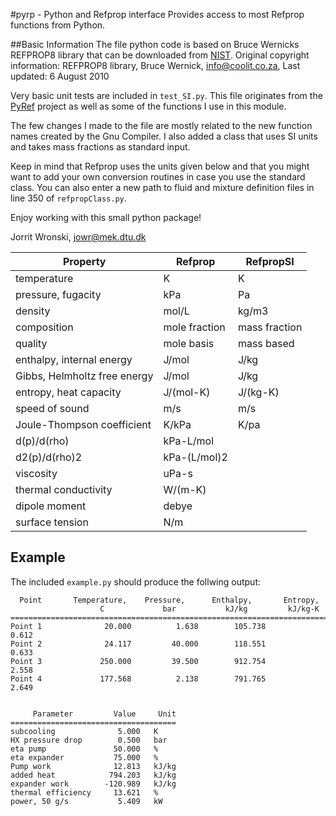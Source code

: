 #pyrp - Python and Refprop interface
Provides access to most Refprop functions from Python.

##Basic Information
The file python code is based on Bruce Wernicks REFPROP8 library that 
can be downloaded from [NIST](http://www.boulder.nist.gov/div838/theory/refprop/Frequently_asked_questions.htm#PythonApplications). 
Original copyright information: 
REFPROP8 library, Bruce Wernick, info@coolit.co.za, Last updated: 6 August 2010

Very basic unit tests are included in `test_SI.py`. This file originates from the 
[PyRef](http://code.google.com/p/pyref/) project as well as some of the functions I use in this module.

The few changes I made to the file are mostly related to the new function
names created by the Gnu Compiler. I also added a class that uses SI units and takes 
mass fractions as standard input. 

Keep in mind that Refprop uses the units given below and that you might want to add
your own conversion routines in case you use the standard class. You can also enter a new path to fluid and 
mixture definition files in line 350 of `refpropClass.py`. 

Enjoy working with this small python package!

Jorrit Wronski, 
jowr@mek.dtu.dk


| Property                     | Refprop       | RefpropSI     |
|------------------------------|---------------|---------------|
| temperature                  | K             | K             |
| pressure, fugacity           | kPa           | Pa            |
| density                      | mol/L         | kg/m3         |
| composition                  | mole fraction | mass fraction |
| quality                      | mole basis    | mass based    |
| enthalpy, internal energy    | J/mol         | J/kg          |
| Gibbs, Helmholtz free energy | J/mol         | J/kg          |
| entropy, heat capacity       | J/(mol-K)     | J/(kg-K)      |
| speed of sound               | m/s           | m/s           |
| Joule-Thompson coefficient   | K/kPa         | K/pa          |
| d(p)/d(rho)                  | kPa-L/mol     |      |
| d2(p)/d(rho)2                | kPa-(L/mol)2  |      |
| viscosity                    | uPa-s         |      |
| thermal conductivity         | W/(m-K)       |      |
| dipole moment                | debye         |      |
| surface tension              | N/m           |      |


## Example
The included `example.py` should produce the follwing output:

      Point       Temperature,    Pressure,      Enthalpy,       Entropy,   
                        C             bar           kJ/kg         kJ/kg-K    
    ========================================================================
    Point 1              20.000          1.638        105.738          0.612 
    Point 2              24.117         40.000        118.551          0.633 
    Point 3             250.000         39.500        912.754          2.558 
    Point 4             177.568          2.138        791.765          2.649 


         Parameter         Value     Unit  
    =====================================
    subcooling              5.000   K     
    HX pressure drop        0.500   bar   
    eta pump               50.000   %     
    eta expander           75.000   %     
    Pump work              12.813   kJ/kg 
    added heat            794.203   kJ/kg 
    expander work        -120.989   kJ/kg 
    thermal efficiency     13.621   %     
    power, 50 g/s           5.409   kW  
